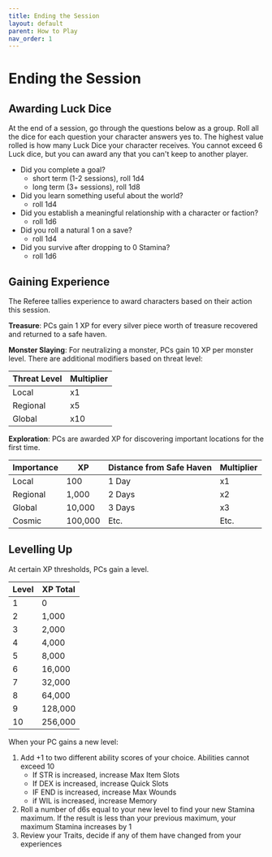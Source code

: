 ```yaml
---
title: Ending the Session
layout: default
parent: How to Play
nav_order: 1
---
```

# Ending the Session

## Awarding Luck Dice

At the end of a session, go through the questions below as a group. Roll all the dice for each question your character answers yes to. The highest value rolled is how many Luck Dice your character receives. You cannot exceed 6 Luck dice, but you can award any that you can't keep to another player.
- Did you complete a goal?
  - short term (1-2 sessions), roll 1d4
  - long term (3+ sessions), roll 1d8
- Did you learn something useful about the world?
  - roll 1d4
- Did you establish a meaningful relationship with a character or faction?
  - roll 1d6
- Did you roll a natural 1 on a save?
  - roll 1d4
- Did you survive after dropping to 0 Stamina?
  - roll 1d6

## Gaining Experience

The Referee tallies experience to award characters based on their action this session.

**Treasure**: PCs gain 1 XP for every silver piece worth of treasure recovered and returned to a safe haven.

**Monster Slaying**: For neutralizing a monster, PCs gain 10 XP per monster level. There are additional modifiers based on threat level:

|Threat Level|Multiplier|
|-----------|------------|
|Local|x1|
|Regional|x5|
|Global|x10|

**Exploration**: PCs are awarded XP for discovering important locations for the first time.

|Importance| XP|Distance from Safe Haven|Multiplier|
|-----------|----------|---------------------------------|------------|
|Local|100|1 Day|x1|
|Regional|1,000|2 Days|x2|
|Global|10,000|3 Days|x3|
|Cosmic|100,000|Etc.|Etc.|

## Levelling Up

At certain XP thresholds, PCs gain a level.

|Level|XP Total|
|---|--------|
|1|0|
|2|1,000|
|3|2,000|
|4|4,000|
|5|8,000|
|6|16,000|
|7|32,000|
|8|64,000|
|9|128,000|
|10|256,000|

When your PC gains a new level:
1. Add +1 to two different ability scores of your choice. Abilities cannot exceed 10
    - If STR is increased, increase Max Item Slots
    - If DEX is increased, increase Quick Slots
    - IF END is increased, increase Max Wounds
    - if WIL is increased, increase Memory
2. Roll a number of d6s equal to your new level to find your new Stamina maximum. If the result is less than your previous maximum, your maximum Stamina increases by 1
3. Review your Traits, decide if any of them have changed from your experiences